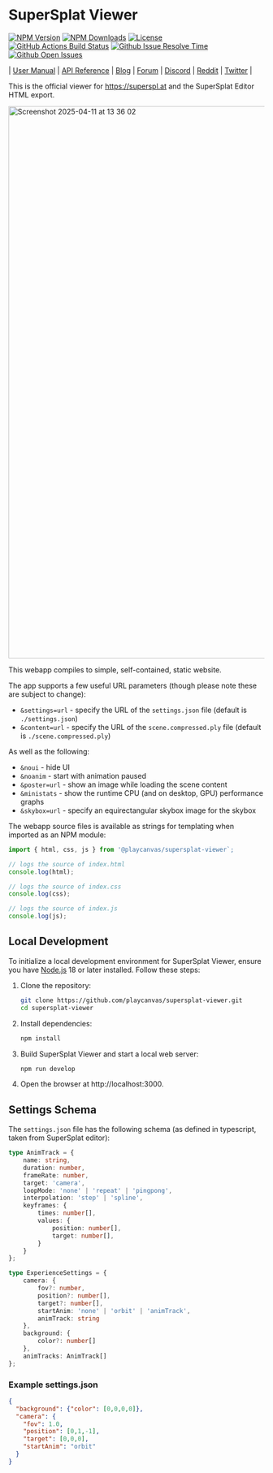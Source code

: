 # SuperSplat Viewer

[![NPM Version][npm-version-badge]][npm-url]
[![NPM Downloads][npm-downloads-badge]][npm-trends-url]
[![License][license-badge]][license-url]
[![GitHub Actions Build Status][build-status-badge]][workflow-url]
[![Github Issue Resolve Time][issue-resolve-badge]][isitmaintained-url]
[![Github Open Issues][open-issues-badge]][isitmaintained-url]

| [User Manual][manual-url] | [API Reference][api-url] | [Blog][blog-url] | [Forum][forum-url] | [Discord][discord-url] | [Reddit][reddit-url] | [Twitter][twitter-url] |

This is the official viewer for https://superspl.at and the SuperSplat Editor HTML export.

<img width="1088" alt="Screenshot 2025-04-11 at 13 36 02" src="https://github.com/user-attachments/assets/a5e2a2eb-3064-4d73-beb9-eb9c4708b2b2" />

This webapp compiles to simple, self-contained, static website.

The app supports a few useful URL parameters (though please note these are subject to change):
- `&settings=url` - specify the URL of the `settings.json` file (default is `./settings.json`)
- `&content=url` - specify the URL of the `scene.compressed.ply` file (default is `./scene.compressed.ply`)

As well as the following:
- `&noui` - hide UI
- `&noanim` - start with animation paused
- `&poster=url` - show an image while loading the scene content
- `&ministats` - show the runtime CPU (and on desktop, GPU) performance graphs
- `&skybox=url` - specify an equirectangular skybox image for the skybox

The webapp source files is available as strings for templating when imported as an NPM module:

```ts
import { html, css, js } from '@playcanvas/supersplat-viewer`;

// logs the source of index.html
console.log(html);

// logs the source of index.css
console.log(css);

// logs the source of index.js
console.log(js);
```

## Local Development

To initialize a local development environment for SuperSplat Viewer, ensure you have [Node.js](https://nodejs.org/) 18 or later installed. Follow these steps:

1. Clone the repository:

   ```sh
   git clone https://github.com/playcanvas/supersplat-viewer.git
   cd supersplat-viewer
   ```

2. Install dependencies:

   ```sh
   npm install
   ```

3. Build SuperSplat Viewer and start a local web server:

   ```sh
   npm run develop
   ```

4. Open the browser at http://localhost:3000.

## Settings Schema

The `settings.json` file has the following schema (as defined in typescript, taken from SuperSplat editor):


```typescript
type AnimTrack = {
    name: string,
    duration: number,
    frameRate: number,
    target: 'camera',
    loopMode: 'none' | 'repeat' | 'pingpong',
    interpolation: 'step' | 'spline',
    keyframes: {
        times: number[],
        values: {
            position: number[],
            target: number[],
        }
    }
};

type ExperienceSettings = {
    camera: {
        fov?: number,
        position?: number[],
        target?: number[],
        startAnim: 'none' | 'orbit' | 'animTrack',
        animTrack: string
    },
    background: {
        color?: number[]
    },
    animTracks: AnimTrack[]
};
```

### Example settings.json

```json
{
  "background": {"color": [0,0,0,0]},
  "camera": {
    "fov": 1.0,
    "position": [0,1,-1],
    "target": [0,0,0],
    "startAnim": "orbit"
  }
}
```

[npm-version-badge]: https://img.shields.io/npm/v/@playcanvas/supersplat-viewer.svg
[npm-downloads-badge]: https://img.shields.io/npm/dw/@playcanvas/supersplat-viewer
[license-badge]: https://img.shields.io/npm/l/@playcanvas/supersplat-viewer.svg
[build-status-badge]: https://github.com/playcanvas/supersplat-viewer/actions/workflows/ci.yml/badge.svg
[issue-resolve-badge]: https://isitmaintained.com/badge/resolution/playcanvas/supersplat-viewer.svg
[open-issues-badge]: https://isitmaintained.com/badge/open/playcanvas/supersplat-viewer.svg

[npm-url]: https://www.npmjs.com/package/@playcanvas/supersplat-viewer
[npm-trends-url]: https://npmtrends.com/@playcanvas/supersplat-viewer
[license-url]: https://github.com/playcanvas/supersplat-viewer/blob/main/LICENSE
[isitmaintained-url]: https://isitmaintained.com/project/playcanvas/supersplat-viewer
[workflow-url]: https://github.com/playcanvas/supersplat-viewer/actions/workflows/ci.yml

[manual-url]: https://developer.playcanvas.com
[api-url]: https://api.playcanvas.com
[blog-url]: https://blog.playcanvas.com
[forum-url]: https://forum.playcanvas.com
[discord-url]: https://discord.gg/RSaMRzg
[reddit-url]: https://www.reddit.com/r/PlayCanvas/
[twitter-url]: https://twitter.com/intent/follow?screen_name=playcanvas
